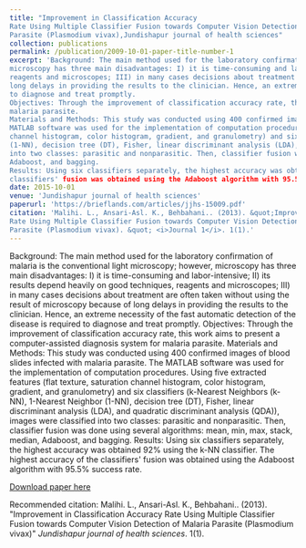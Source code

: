 ```yaml
---
title: "Improvement in Classification Accuracy
Rate Using Multiple Classifier Fusion towards Computer Vision Detection of Malaria
Parasite (Plasmodium vivax),Jundishapur journal of health sciences"
collection: publications
permalink: /publication/2009-10-01-paper-title-number-1
excerpt: 'Background: The main method used for the laboratory confirmation of malaria is the conventional light microscopy; however,
microscopy has three main disadvantages: I) it is time-consuming and labor-intensive; II) its results depend heavily on good techniques,
reagents and microscopes; III) in many cases decisions about treatment are often taken without using the result of microscopy because of
long delays in providing the results to the clinician. Hence, an extreme necessity of the fast automatic detection of the disease is required
to diagnose and treat promptly.
Objectives: Through the improvement of classification accuracy rate, this work aims to present a computer-assisted diagnosis system for
malaria parasite.
Materials and Methods: This study was conducted using 400 confirmed images of blood slides infected with malaria parasite. The
MATLAB software was used for the implementation of computation procedures. Using five extracted features (flat texture, saturation
channel histogram, color histogram, gradient, and granulometry) and six classifiers (k-Nearest Neighbors (k-NN), 1-Nearest Neighbor
(1-NN), decision tree (DT), Fisher, linear discriminant analysis (LDA), and quadratic discriminant analysis (QDA)), images were classified
into two classes: parasitic and nonparasitic. Then, classifier fusion was done using several algorithms: mean, min, max, stack, median,
Adaboost, and bagging.
Results: Using six classifiers separately, the highest accuracy was obtained 92% using the k-NN classifier. The highest accuracy of the
classifiers' fusion was obtained using the Adaboost algorithm with 95.5% success rate.'
date: 2015-10-01
venue: 'Jundishapur journal of health sciences'
paperurl: 'https://brieflands.com/articles/jjhs-15009.pdf'
citation: 'Malihi. L., Ansari-Asl. K., Behbahani.. (2013). &quot;Improvement in Classification Accuracy
Rate Using Multiple Classifier Fusion towards Computer Vision Detection of Malaria
Parasite (Plasmodium vivax). &quot; <i>Journal 1</i>. 1(1).'
---
```

Background: The main method used for the laboratory confirmation of malaria is the conventional light microscopy; however,
microscopy has three main disadvantages: I) it is time-consuming and labor-intensive; II) its results depend heavily on good techniques,
reagents and microscopes; III) in many cases decisions about treatment are often taken without using the result of microscopy because of
long delays in providing the results to the clinician. Hence, an extreme necessity of the fast automatic detection of the disease is required
to diagnose and treat promptly.
Objectives: Through the improvement of classification accuracy rate, this work aims to present a computer-assisted diagnosis system for
malaria parasite.
Materials and Methods: This study was conducted using 400 confirmed images of blood slides infected with malaria parasite. The
MATLAB software was used for the implementation of computation procedures. Using five extracted features (flat texture, saturation
channel histogram, color histogram, gradient, and granulometry) and six classifiers (k-Nearest Neighbors (k-NN), 1-Nearest Neighbor
(1-NN), decision tree (DT), Fisher, linear discriminant analysis (LDA), and quadratic discriminant analysis (QDA)), images were classified
into two classes: parasitic and nonparasitic. Then, classifier fusion was done using several algorithms: mean, min, max, stack, median,
Adaboost, and bagging.
Results: Using six classifiers separately, the highest accuracy was obtained 92% using the k-NN classifier. The highest accuracy of the
classifiers' fusion was obtained using the Adaboost algorithm with 95.5% success rate.

[Download paper here](https://brieflands.com/articles/jjhs-15009.pdf)

Recommended citation: Malihi. L., Ansari-Asl. K., Behbahani.. (2013). "Improvement in Classification Accuracy
Rate Using Multiple Classifier Fusion towards Computer Vision Detection of Malaria
Parasite (Plasmodium vivax)" <i>Jundishapur journal of health sciences</i>. 1(1).
